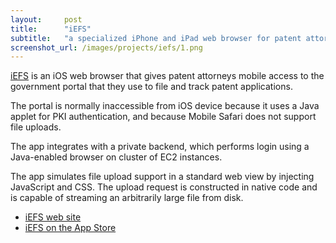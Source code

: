 ```yaml
---
layout:     post
title:      "iEFS"
subtitle:   "a specialized iPhone and iPad web browser for patent attorneys"
screenshot_url: /images/projects/iefs/1.png
---
```


[iEFS] is an iOS web browser that gives patent attorneys mobile access to the
government portal that they use to file and track patent applications. 

The portal is normally inaccessible from iOS device because it uses a Java
applet for PKI authentication, and because Mobile Safari does not support file
uploads.

The app integrates with a private backend, which performs login using a
Java-enabled browser on cluster of EC2 instances.

The app simulates file upload support in a standard web view by injecting
JavaScript and CSS. The upload request is constructed in native code and is
capable of streaming an arbitrarily large file from disk.

* [iEFS web site][iEFS]
* [iEFS on the App Store]

[iEFS]:http://iefsapp.com
[iEFS on the App Store]:http://itunes.apple.com/us/app/iefs-efs-pair/id488066074?ls=1&mt=8
